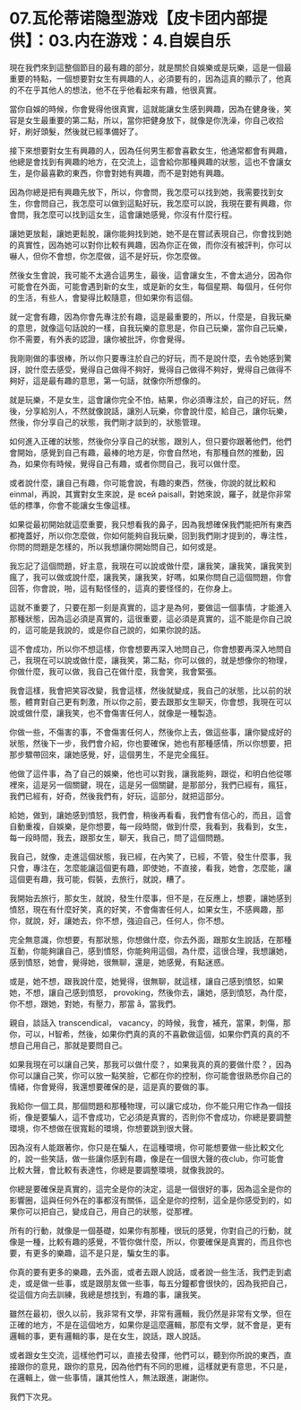 # 07.瓦伦蒂诺隐型游戏【皮卡团内部提供】：03.内在游戏：4.自娱自乐

現在我們來到這整個節目的最有趣的部分，就是關於自娛樂或是玩樂，這是一個最重要的特點，一個想要對女生有興趣的人，必須要有的，因為這真的顯示了，他真的不在乎其他人的想法，他不在乎他看起來有趣，他很真實。

當你自娛的時候，你會覺得他很真實，這就能讓女生感到興趣，因為在健身後，笑容是女生最重要的第二點，所以，當你把健身放下，就像是你洗澡，你自己收拾好，刷好頭髮，然後就已經準備好了。

接下來想要對女生有興趣的人，因為任何男生都會喜歡女生，他通常都會有興趣，他總是會找到有興趣的地方，在交流上，這會給你那種興趣的狀態，這也不會讓女生，是你最喜歡的東西，你會對她有興趣，而不是對她有興趣。

因為你總是把有興趣先放下，所以，你會問，我怎麼可以找到她，我需要找到女生，你會問自己，我怎麼可以做到這點好玩，我怎麼可以說，我現在要有興趣，你會問，我怎麼可以找到這女生，這會讓她感覺，你沒有什麼行程。

讓她更放鬆，讓她更鬆脫，讓你能夠找到她，她不是在嘗試表現自己，你會找到她的真實性，因為她可以對你比較有興趣，因為你正在做，而你沒有被評判，你可以嚇人，但你不會想，你怎麼做，這不是好玩，你怎麼做。

然後女生會說，我可能不太適合這男生，最後，這會讓女生，不會太過分，因為你可能會在外面，可能會遇到新的女生，或是新的女生，每個星期、每個月，任何你的生活，有些人，會變得比較隨意，但如果你有這個。

就一定會有趣，因為你會先專注於有趣，這是最重要的，所以，什麼是，自我玩樂的意思，就像這句話說的一樣，自我玩樂的意思是，你自己玩樂，當你自己玩樂，你不需要，有外表的認證，讓你被批評，你會覺得。

我剛剛做的事很棒，所以你只要專注於自己的好玩，而不是說什麼，去令她感到驚訝，說什麼去感受，覺得自己做得不夠好，覺得自己做得不夠好，覺得自己做得不夠好，這是最有趣的意思，第一句話，就像你所想像的。

就是玩樂，不是女生，這會讓你完全不怕，結果，你必須專注於，自己的好玩，然後，分享給別人，不然就像說話，讓別人玩樂，你會說什麼，給自己，讓你玩樂，然後，你分享自己的狀態，我們剛才談到的，狀態管理。

如何進入正確的狀態，然後你分享自己的狀態，跟別人，但只要你跟著他們，他們會開始，感覺到自己有趣，最棒的地方是，你會自然地，有那種自然的推動，因為，如果你有時候，覺得自己有趣，或者你問自己，我可以做什麼。

或者說什麼，讓自己有趣，你可能會說，有趣的東西，然後，你說的就比較和 einmal，再說，其實對女生來說，是 всей paisall，對她來說，羅子，就是你非常低的標準，你會不能讓女生像這樣。

如果從最初開始就這麼重要，我只想看我的鼻子，因為我想確保我們能把所有東西都掩蓋好，所以你怎麼做，你如何能夠自我玩樂，回到我們剛才提到的，專注性，你問的問題是怎樣的，所以我想讓你開始問自己，如何或是。

我忘記了這個問題，好主意，我現在可以說或做什麼，讓我笑，讓我笑，讓我笑到瘋了，我可以做或說什麼，讓我笑，讓我笑，好嗎，如果你問自己這個問題，你會回答，你會說，啪，這有點怪怪的，這真的要怪怪的，在你身上。

這就不重要了，只要在那一刻是真實的，這才是為何，要做這一個事情，才能進入那種狀態，因為這必須是真實的，這很重要，這必須是真實的，這不能是你自己說的，這可能是我說的，或是你自己說的，如果你說的話。

這不會成功，所以你不想這樣，你會想要再深入地問自己，你會想要再深入地問自己，我現在可以說或做什麼，讓我笑，第二點，你可以做的，就是想像你的物理，你做什麼，我可以做，我自己在做什麼，我會笑，我會緊張。

我會這樣，我會把笑容改變，我會這樣，然後就變成，我自己的狀態，比以前的狀態，體育對自己更有刺激，所以你之前，要去跟那女生聊天，你會想，我現在可以說或做什麼，讓我笑，也不會傷害任何人，就像是一種製造。

你做一些，不傷害的事，不會傷害任何人，然後你上去，做這些事，讓你變成好的狀態，然後下一步，我們會介紹，你也要確保，她也有那種感情，所以你想要，把那步驟帶回來，讓她感覺，好，這個男生，不是完全瘋狂。

他做了這件事，為了自己的娛樂，他也可以對我，讓我能夠，跟從，和明白他從哪裡來，這是另一個關鍵，現在，這是另一個關鍵，是那部分，我們已經有，瘋狂，我們已經有，好奇，然後我們有，好玩，這部分，就把這部分。

給她，做到，讓她感到憤怒，我們會，稍後再看看，我們會有信心的，而且，這會自動重複，自娛樂，是你想要，每一段時間，做到什麼，我看到，我看到，女生，每一段時間，我去，跟那女生，聊天，我自己，問了這個問題。

我自己，就像，走進這個狀態，我已經，在內笑了，已經，不管，發生什麼事，我只會，專注在，怎麼能讓這個更有趣，即使她，不直接，看我，她會，怎麼能，讓這個更有趣，我可能，假裝，去旅行，就說，糟了。

我開始去旅行，那女生，就說，發生什麼事，但不是，在反應上，想要，讓她感到憤怒，現在有什麼好笑，真的好笑，不會傷害任何人，如果女生，不感興趣，那你，就說，好，讓她去，你不想，強迫自己，任何人，你不想。

完全無意識，你想要，有那狀態，你想做什麼，你去外面，跟那女生說話，在那種互動，你能夠讓自己，感到憤怒，你能夠用這個，為什麼，這很合理，我想讓她，感到憤怒，她會，覺得她，很無聊，還是，她感覺，有點迷惑。

或是，她不想，跟我說什麼，她覺得，很無聊，就這樣，讓自己感到憤怒，如果她，不想，讓自己感到憤怒， provoking，然後你去，讓她，感到憤怒，為什麼，你不想，跟她，對她，有壓力，那當 å，當我們。

親自，談話入 transcendical， vacancy，的時候，我會，補充，當果，刺傷，那你，可以，H智希，然後，如果你們真的真的不喜歡做這個，如果你們真的真的不想自己用自己，那就是要問自己。

如果我現在可以讓自己笑，那我可以做什麼？，如果我真的真的要做什麼？，因為你可以讓自己笑，你可以放一點笑臉，它都在你的控制，你可能會很熟悉你自己的情緒，你會覺得，我還想要確保的是，這是真的要做的事。

我給你一個工具，那個問題和那種物理，可以讓它成功，你不能只用它作為一個技術，像是要騙人，這不會成功，它必須是真實的，否則你不會成功，你總是要調整環境，你不想做在很寬鬆的環境，你想要跳到很大聲。

因為沒有人能跟著你，你只是在騙人，在這種環境，你可能想要做一些比較文化的，說一些笑話，做一些讓你感到有趣，像是在一個很大聲的夜club，你可能會比較大聲，會比較有表達性，你總是要調整環境，就像我說的。

你總是要確保是真實的，這完全是你的決定，這是一個很好的事，因為這全是你的影響圈，這與任何外在的事都沒有關係，這全是你的控制，這全是你感受到的，如果你可以把自己，變成自己，用自己的狀態，從那裡。

所有的行動，就像是一個基礎，如果你有那種，很玩的感覺，你對自己的行動，就像是一種，比較有趣的感覺，不管你做什麼，所以，你要確保是真實的，而且你也要，有更多的樂趣，這不是只是，騙女生的事。

你真的要有更多的樂趣，去外面，或者去跟人說話，或者說一些生活，我們走到處走，或是做一些事，或是跟朋友做一些事，每五分鐘都會很快的，因為我把自己，從這個方向去訓練，我總是想找到，有趣的事，讓我笑。

雖然在最初，很久以前，我非常有文學，非常有邏輯，我仍然是非常有文學，但在正確的地方，不是在這個地方，如果你是這麼邏輯，那麼有文學，就不會是，更有邏輯的事，更有邏輯的事，是在女生，說話，跟人說話。

或者跟女生交流，這樣他們可以，直接去發揮，他們可以，聽到你所說的東西，直接跟你的意見，跟你的意見，因為他們有不同的思維，這樣就更有意思，不只是，在邏輯上，做一些事情，讓其他性人，無法跟進，謝謝你。

我們下次見。